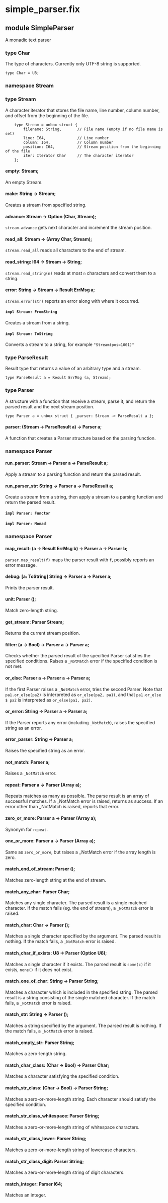 # simple_parser.fix

## module SimpleParser

A monadic text parser

### type Char

The type of characters. Currently only UTF-8 string is supported.

```
type Char = U8;
```
### namespace Stream

### type Stream

A character iterator that stores the file name, line number, column number,
and offset from the beginning of the file.

```
    type Stream = unbox struct {
        filename: String,       // File name (empty if no file name is set)
        line: I64,              // Line number
        column: I64,            // Column number
        position: I64,          // Stream position from the beginning of the file
        iter: Iterator Char     // The character iterator
    };
```
#### empty: Stream;

An empty Stream.

#### make: String -> Stream;

Creates a stream from specified string.

#### advance: Stream -> Option (Char, Stream);

`stream.advance` gets next character and increment the stream position.

#### read_all: Stream -> (Array Char, Stream);

`stream.read_all` reads all characters to the end of stream.

#### read_string: I64 -> Stream -> String;

`stream.read_string(n)` reads at most `n` characters and convert them to a string.

#### error: String -> Stream -> Result ErrMsg a;

`stream.error(str)` reports an error along with where it occurred.

#### `impl Stream: FromString`

Creates a stream from a string.

#### `impl Stream: ToString`

Converts a stream to a string, for example `"Stream(pos=1001)"`

### type ParseResult

Result type that returns a value of an arbitrary type and a stream.

```
type ParseResult a = Result ErrMsg (a, Stream);
```
### type Parser

A structure with a function that receive a stream, parse it, and
return the parsed result and the next stream position.

```
type Parser a = unbox struct { _parser: Stream -> ParseResult a };
```
#### parser: (Stream -> ParseResult a) -> Parser a;

A function that creates a Parser structure based on the parsing function.

### namespace Parser

#### run_parser: Stream -> Parser a -> ParseResult a;

Apply a stream to a parsing function and return the parsed result.

#### run_parser_str: String -> Parser a -> ParseResult a;

Create a stream from a string, then apply a stream to a parsing function
and return the parsed result.

#### `impl Parser: Functor`

#### `impl Parser: Monad`

### namespace Parser

#### map_result: (a -> Result ErrMsg b) -> Parser a -> Parser b;

`parser.map_result(f)` maps the parser result with `f`, possibly reports
an error message.

#### debug: [a: ToString] String -> Parser a -> Parser a;

Prints the parser result.

#### unit: Parser ();

Match zero-length string.

#### get_stream: Parser Stream;

Returns the current stream position.

#### filter: (a -> Bool) -> Parser a -> Parser a;

Checks whether the parsed result of the specified Parser satisfies the specified conditions.
Raises a `_NotMatch` error if the specified condition is not met.

#### or_else: Parser a -> Parser a -> Parser a;

If the first Parser raises a `_NotMatch` error, tries the second Parser.
Note that `pa1.or_else(pa2)` is interpreted as `or_else(pa2, pa1)`,
and  that `pa1.or_else $ pa2` is interpreted as `or_else(pa1, pa2)`.

#### or_error: String -> Parser a -> Parser a;

If the Parser reports any error (including `_NotMatch`),
raises the specified string as an error.

#### error_parser: String -> Parser a;

Raises the specified string as an error.

#### not_match: Parser a;

Raises a `_NotMatch` error.

#### repeat: Parser a -> Parser (Array a);

Repeats matches as many as possible. The parse result is
an array of successful matches.
If a _NotMatch error is raised, returns as success.
If an error other than _NotMatch is raised, reports that error.

#### zero_or_more: Parser a -> Parser (Array a);

Synonym for `repeat`.

#### one_or_more: Parser a -> Parser (Array a);

Same as `zero_or_more`, but raises a _NotMatch error
if the array length is zero.

#### match_end_of_stream: Parser ();

Matches zero-length string at the end of stream.

#### match_any_char: Parser Char;

Matches any single character. The parsed result is
a single matched character.
If the match fails (eg. the end of stream), a `_NotMatch` error is raised.

#### match_char: Char -> Parser ();

Matches a single character specified by the argument.
The parsed result is nothing.
If the match fails, a `_NotMatch` error is raised.

#### match_char_if_exists: U8 -> Parser (Option U8);

Matches a single character if it exists.
The parsed result is `some(c)` if it exists,
`none()` if it does not exist.

#### match_one_of_char: String -> Parser String;

Matches a character which is included in the specified string.
The parsed result is a string consisting of the single matched character.
If the match fails, a `_NotMatch` error is raised.

#### match_str: String -> Parser ();

Matches a string specified by the argument.
The parsed result is nothing.
If the match fails, a `_NotMatch` error is raised.

#### match_empty_str: Parser String;

Matches a zero-length string.

#### match_char_class: (Char -> Bool) -> Parser Char;

Matches a character satisfying the specified condition.

#### match_str_class: (Char -> Bool) -> Parser String;

Matches a zero-or-more-length string. Each character should satisfy the specified condition.

#### match_str_class_whitespace: Parser String;

Matches a zero-or-more-length string of whitespace characters.

#### match_str_class_lower: Parser String;

Matches a zero-or-more-length string of lowercase characters.

#### match_str_class_digit: Parser String;

Matches a zero-or-more-length string of digit characters.

#### match_integer: Parser I64;

Matches an integer.


